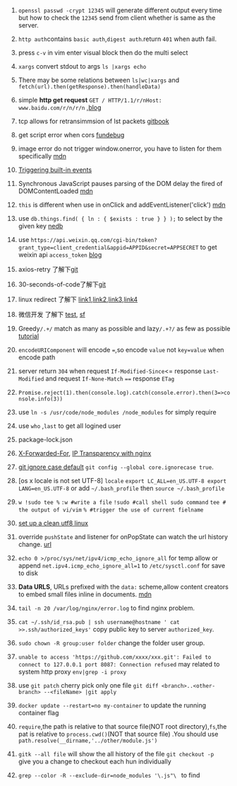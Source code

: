 
1. `openssl passwd -crypt 12345` will generate different output every time but how to check the `12345` send from client whether is same as the server.    

2. `http auth`contains `basic auth`,`digest auth`.return `401` when auth fail.  

10. press `c-v` in vim enter visual block then do the multi select  

11. `xargs` convert stdout to args `ls |xargs echo ` 

12. There may be some relations between `ls|wc|xargs` and `fetch(url).then(getResponse).then(handleData)`  

3. simple **http get request** `GET / HTTP/1.1/r/nHost: www.baidu.com/r/n/r/n` ,[blog](http://blog.jobbole.com/106632/?utm_source=blog.jobbole.com&utm_medium=relatedPosts)  

2. tcp allows for retransimmsion of lst packets [gitbook](https://jerryc8080.gitbooks.io/understand-tcp-and-udp/chapter5.html) 
1. get script error when cors [fundebug](https://blog.fundebug.com/2017/04/05/understand-script-error/)
2. image error do not trigger window.onerror, you have to listen for them specifically [mdn](https://developer.mozilla.org/en-US/docs/Web/API/GlobalEventHandlers/onerror)
3. [Triggering built-in events](https://developer.mozilla.org/en-US/docs/Web/Guide/Events/Creating_and_triggering_events)
4. Synchronous JavaScript pauses parsing of the DOM delay the fired of DOMContentLoaded [mdn](https://developer.mozilla.org/en-US/docs/Web/Events/DOMContentLoaded)
5. `this` is different when use in onClick and addEventListener('click') [mdn](https://developer.mozilla.org/en-US/docs/Web/API/EventTarget/addEventListener)  
6. use `db.things.find( { ln : { $exists : true } } );` to select by the  given key [nedb](https://github.com/louischatriot/nedb)
6. use `https://api.weixin.qq.com/cgi-bin/token?grant_type=client_credential&appid=APPID&secret=APPSECRET` to get weixin api `access_token` [blog](https://blog.csdn.net/yasha009/article/details/51839764)  
7. axios-retry 了解下[git](https://github.com/softonic/axios-retry)  
8. 30-seconds-of-code了解下[git](https://github.com/Chalarangelo/30-seconds-of-code#ary)
9. linux redirect 了解下 [link1](https://www.digitalocean.com/community/tutorials/an-introduction-to-linux-i-o-redirection),[link2](https://stackoverflow.com/questions/6674327/redirect-all-output-to-file),[link3](https://www.tldp.org/LDP/abs/html/io-redirection.html),[link4](https://ryanstutorials.net/linuxtutorial/piping.php)  
10. 微信开发 了解下 [test](https://mp.weixin.qq.com/debug/cgi-bin/sandboxinfo?action=showinfo&t=sandbox/index), [sf](https://segmentfault.com/a/1190000009045051)
11. Greedy`/.+/` match as many as possible and lazy`/.+?/` as few as possible [tutorial](https://javascript.info/regexp-greedy-and-lazy) 
12. `encodeURIComponent` will encode `=`,so encode `value` not `key=value` when encode path  
13. server return `304` when request  `If-Modified-Since`<= response `Last-Modified` and request  `If-None-Match` `==` response `ETag`
14. `Promise.reject(1).then(console.log).catch(console.error).then(3=>console.info(3))`
15. use `ln -s /usr/code/node_modules /node_modules` for simply require
16. use `who` ,`last` to get all logined user
17. package-lock.json  

18. [X-Forwarded-For](https://imququ.com/post/x-forwarded-for-header-in-http.html), [IP Transparency with nginx](https://www.nginx.com/blog/ip-transparency-direct-server-return-nginx-plus-transparent-proxy/)
19. [git ignore case default](https://stackoverflow.com/questions/52950/how-to-make-git-ignore-changes-in-case?utm_medium=organic&utm_source=google_rich_qa&utm_campaign=google_rich_qa
) `git config --global core.ignorecase true`. 
20. [os x locale is not set UTF-8] `locale`  `export LC_ALL=en_US.UTF-8 export LANG=en_US.UTF-8` or add `~/.bash_profile` then `source ~/.bash_profile`
21. `w !sudo tee %` `:w #write a file` `!sudo #call shell sudo command` `tee # the output of vi/vim` `% #trigger the use of current fielname`  
22. [set up a clean utf8 linux](https://perlgeek.de/en/article/set-up-a-clean-utf8-environment)   
23. override `pushState` and listener for onPopState can watch the url history change. [url](./javascript/snippet.md)
24. `echo 0 >/proc/sys/net/ipv4/icmp_echo_ignore_all` for temp allow or append `net.ipv4.icmp_echo_ignore_all=1` to `/etc/sysctl.conf` for save to disk  
25. **Data URLS**, URLs prefixed with the `data:` scheme,allow content creators to embed small files inline in documents.  [mdn](https://developer.mozilla.org/en-US/docs/Web/HTTP/Basics_of_HTTP/Data_URIs)
26. `tail -n 20 /var/log/nginx/error.log` to find nginx problem.   
27. `cat ~/.ssh/id_rsa.pub | ssh username@hostname ' cat >>.ssh/authorized_keys'`  copy public key to server `authorized_key`. 
28. `sudo chown -R group:user folder` change the folder user group.   
29. `unable to access 'https://github.com/xxxx/xxx.git': Failed to connect to 127.0.0.1 port 8087: Connection refused` may related to system http proxy `env|grep -i proxy`      
30. use `git patch` cherry pick only one file  `git diff <branch>..<other-branch> --<fileName> |git apply`  
31. `docker update --restart=no my-container` to update the running container flag    
32.  `require`,the path is relative to that source file(NOT root directory),`fs`,the pat is relative to `process.cwd()`(NOT that source file)  .You should use `path.resolve(__dirname,'../other/module.js')`  
33. `gitk --all file` will show the all history of the file  `git checkout -p ` give you a change to checkout each hun individually  
34. `grep --color -R --exclude-dir=node_modules '\.js"\ ` to find